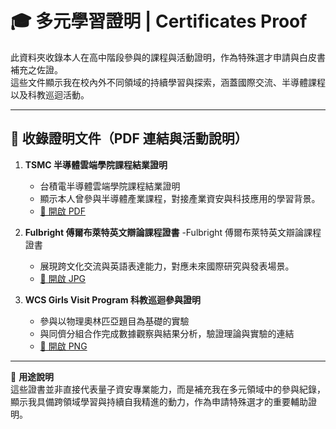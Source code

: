 # 🎓 多元學習證明 | Certificates Proof

此資料夾收錄本人在高中階段參與的課程與活動證明，作為特殊選才申請與白皮書補充之佐證。  
這些文件顯示我在校內外不同領域的持續學習與探索，涵蓋國際交流、半導體課程以及科教巡迴活動。

---

## 📑 收錄證明文件（PDF 連結與活動說明）

1. **TSMC 半導體雲端學院課程結業證明**
   - 台積電半導體雲端學院課程結業證明  
   - 顯示本人曾參與半導體產業課程，對接產業資安與科技應用的學習背景。    
   - [📄 開啟 PDF](./certificates/tsmc_cloud_academy_certificate.pdf)  
  
3. **Fulbright 傅爾布萊特英文辯論課程證書**
   -Fulbright 傅爾布萊特英文辯論課程證書
   - 展現跨文化交流與英語表達能力，對應未來國際研究與發表場景。
   - [📄 開啟 JPG](./certificates/fulbright_debate_program_certificate.jpg)  

5. **WCS Girls Visit Program 科教巡迴參與證明**  
   - 參與以物理奧林匹亞題目為基礎的實驗  
   - 與同儕分組合作完成數據觀察與結果分析，驗證理論與實驗的連結
   - [📄 開啟 PNG](./certificates/wcs_girls_visit_program_proof.png)  

---

📌 **用途說明**  
這些證書並非直接代表量子資安專業能力，而是補充我在多元領域中的參與紀錄，  
顯示我具備跨領域學習與持續自我精進的動力，作為申請特殊選才的重要輔助證明。
